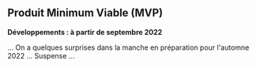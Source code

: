 ## Produit Minimum Viable (MVP)

**Développements : à partir de septembre 2022**

... On a quelques surprises dans la manche en préparation pour l'automne 2022 ... Suspense ...
